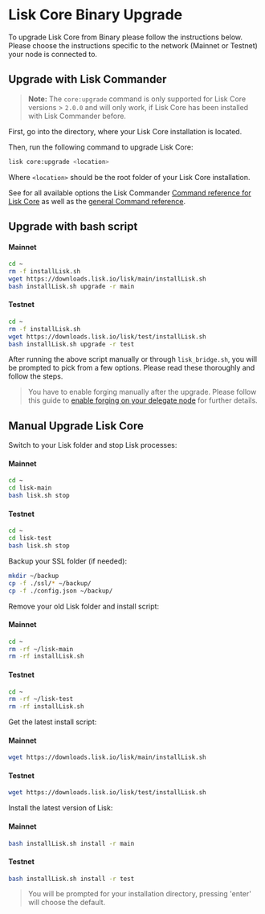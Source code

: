 # Lisk Core Binary Upgrade

To upgrade Lisk Core from Binary please follow the instructions below.
Please choose the instructions specific to the network (Mainnet or Testnet) your node is connected to.

## Upgrade with Lisk Commander

> __Note:__ The `core:upgrade` command is only supported for Lisk Core versions > `2.0.0` and will only work, if Lisk Core has been installed with Lisk Commander before.

First, go into the directory, where your Lisk Core installation is located.

Then, run the following command to upgrade Lisk Core:

```bash
lisk core:upgrade <location>
```
Where `<location>` should be the root folder of your Lisk Core installation.

See for all available options the Lisk Commander [Command reference for Lisk Core](../lisk-sdk/lisk-commander/user-guide/lisk-core.md) as well as the [general Command reference](../lisk-sdk/lisk-commander/user-guide/commands.md).

## Upgrade with bash script

#### Mainnet
```bash
cd ~
rm -f installLisk.sh
wget https://downloads.lisk.io/lisk/main/installLisk.sh
bash installLisk.sh upgrade -r main
```

#### Testnet
```bash
cd ~
rm -f installLisk.sh
wget https://downloads.lisk.io/lisk/test/installLisk.sh
bash installLisk.sh upgrade -r test
```

After running the above script manually or through `lisk_bridge.sh`,  you will be prompted to pick from a few options. Please read these thoroughly and follow the steps. 

> You have to enable forging manually after the upgrade. Please follow this guide to [enable forging on your delegate node](../configuration.md#forging) for further details.

## Manual Upgrade Lisk Core

Switch to your Lisk folder and stop Lisk processes:
#### Mainnet
```bash
cd ~
cd lisk-main
bash lisk.sh stop
```

#### Testnet
```bash
cd ~
cd lisk-test
bash lisk.sh stop
```

Backup your SSL folder (if needed):

```bash
mkdir ~/backup
cp -f ./ssl/* ~/backup/
cp -f ./config.json ~/backup/
```

Remove your old Lisk folder and install script:

#### Mainnet
```bash
cd ~
rm -rf ~/lisk-main
rm -rf installLisk.sh
```

#### Testnet
```bash
cd ~
rm -rf ~/lisk-test
rm -rf installLisk.sh
```

Get the latest install script:

#### Mainnet
```bash
wget https://downloads.lisk.io/lisk/main/installLisk.sh
```

#### Testnet
```bash
wget https://downloads.lisk.io/lisk/test/installLisk.sh
```

Install the latest version of Lisk:

#### Mainnet
```bash
bash installLisk.sh install -r main
```

#### Testnet
```bash
bash installLisk.sh install -r test
```

> You will be prompted for your installation directory, pressing 'enter' will choose the default.
